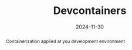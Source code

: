 ---
title: "Devcontainers"
abstract: Containerization applied at you development environment
link: "https://gdg.community.dev/events/details/google-gdg-basilicata-presents-devfest-basilicata-2024/"
date: 2024-11-30
name: "Devfest Basilicata 2024"
img: "/src/assets/events/24-11-30-devfest-basilicata.png"
---